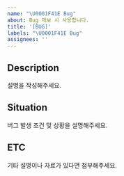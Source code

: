 ```yaml
---
name: "\U0001F41E Bug"
about: Bug 제보 시 사용합니다.
title: '[BUG]'
labels: "\U0001F41E Bug"
assignees: ''
---
```


## Description

설명을 작성해주세요.

## Situation

버그 발생 조건 및 상황을 설명해주세요.

## ETC

기타 설명이나 자료가 있다면 첨부해주세요.
